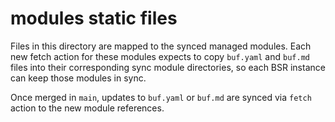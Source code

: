 # modules static files

Files in this directory are mapped to the synced managed modules. Each new fetch action for these
modules expects to copy `buf.yaml` and `buf.md` files into their corresponding sync module
directories, so each BSR instance can keep those modules in sync.

Once merged in `main`, updates to `buf.yaml` or `buf.md` are synced via `fetch` action to the new
module references.
